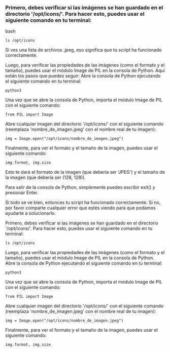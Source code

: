 ### Primero, debes verificar si las imágenes se han guardado en el directorio '/opt/icons/'. Para hacer esto, puedes usar el siguiente comando en tu terminal:
bash

    ls /opt/icons
    
Si ves una lista de archivos .jpeg, eso significa que tu script ha funcionado correctamente.

Luego, para verificar las propiedades de las imágenes (como el formato y el tamaño), puedes usar el módulo Image de PIL en la consola de Python. Aquí están los pasos que puedes seguir:
Abre la consola de Python ejecutando el siguiente comando en tu terminal:


    python3

Una vez que se abre la consola de Python, importa el módulo Image de PIL con el siguiente comando:


    from PIL import Image
    
Abre cualquier imagen del directorio '/opt/icons/' con el siguiente comando (reemplaza 'nombre_de_imagen.jpeg' con el nombre real de tu imagen):


    img = Image.open("/opt/icons/nombre_de_imagen.jpeg")
    
Finalmente, para ver el formato y el tamaño de la imagen, puedes usar el siguiente comando:

    img.format, img.size
    
Esto te dará el formato de la imagen (que debería ser 'JPEG') y el tamaño de la imagen (que debería ser (128, 128)).

Para salir de la consola de Python, simplemente puedes escribir exit() y presionar Enter.

Si todo se ve bien, entonces tu script ha funcionado correctamente. Si no, por favor comparte cualquier error que estés viendo para que podamos ayudarte a solucionarlo.

Primero, debes verificar si las imágenes se han guardado en el directorio '/opt/icons/'. Para hacer esto, puedes usar el siguiente comando en tu terminal:

    ls /opt/icons
    
Luego, para verificar las propiedades de las imágenes (como el formato y el tamaño), puedes usar el módulo Image de PIL en la consola de Python.
Abre la consola de Python ejecutando el siguiente comando en tu terminal:


    python3
    
Una vez que se abre la consola de Python, importa el módulo Image de PIL con el siguiente comando:


    from PIL import Image
    
Abre cualquier imagen del directorio '/opt/icons/' con el siguiente comando (reemplaza 'nombre_de_imagen.jpeg' con el nombre real de tu imagen):


    img = Image.open("/opt/icons/nombre_de_imagen.jpeg")
    
Finalmente, para ver el formato y el tamaño de la imagen, puedes usar el siguiente comando:


    img.format, img.size
